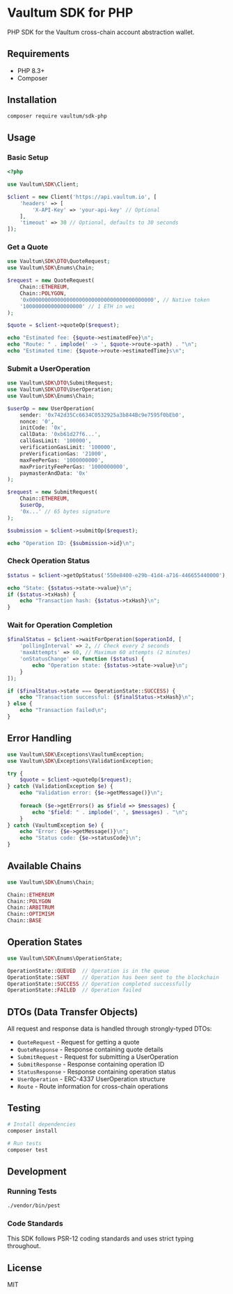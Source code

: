 # Vaultum SDK for PHP

PHP SDK for the Vaultum cross-chain account abstraction wallet.

## Requirements

- PHP 8.3+
- Composer

## Installation

```bash
composer require vaultum/sdk-php
```

## Usage

### Basic Setup

```php
<?php

use Vaultum\SDK\Client;

$client = new Client('https://api.vaultum.io', [
    'headers' => [
        'X-API-Key' => 'your-api-key' // Optional
    ],
    'timeout' => 30 // Optional, defaults to 30 seconds
]);
```

### Get a Quote

```php
use Vaultum\SDK\DTO\QuoteRequest;
use Vaultum\SDK\Enums\Chain;

$request = new QuoteRequest(
    Chain::ETHEREUM,
    Chain::POLYGON,
    '0x0000000000000000000000000000000000000000', // Native token
    '1000000000000000000' // 1 ETH in wei
);

$quote = $client->quoteOp($request);

echo "Estimated fee: {$quote->estimatedFee}\n";
echo "Route: " . implode(' -> ', $quote->route->path) . "\n";
echo "Estimated time: {$quote->route->estimatedTime}s\n";
```

### Submit a UserOperation

```php
use Vaultum\SDK\DTO\SubmitRequest;
use Vaultum\SDK\DTO\UserOperation;
use Vaultum\SDK\Enums\Chain;

$userOp = new UserOperation(
    sender: '0x742d35Cc6634C0532925a3b844Bc9e7595f0bEb0',
    nonce: '0',
    initCode: '0x',
    callData: '0xb61d27f6...',
    callGasLimit: '100000',
    verificationGasLimit: '100000',
    preVerificationGas: '21000',
    maxFeePerGas: '1000000000',
    maxPriorityFeePerGas: '1000000000',
    paymasterAndData: '0x'
);

$request = new SubmitRequest(
    Chain::ETHEREUM,
    $userOp,
    '0x...' // 65 bytes signature
);

$submission = $client->submitOp($request);

echo "Operation ID: {$submission->id}\n";
```

### Check Operation Status

```php
$status = $client->getOpStatus('550e8400-e29b-41d4-a716-446655440000');

echo "State: {$status->state->value}\n";
if ($status->txHash) {
    echo "Transaction hash: {$status->txHash}\n";
}
```

### Wait for Operation Completion

```php
$finalStatus = $client->waitForOperation($operationId, [
    'pollingInterval' => 2, // Check every 2 seconds
    'maxAttempts' => 60, // Maximum 60 attempts (2 minutes)
    'onStatusChange' => function ($status) {
        echo "Operation state: {$status->state->value}\n";
    }
]);

if ($finalStatus->state === OperationState::SUCCESS) {
    echo "Transaction successful: {$finalStatus->txHash}\n";
} else {
    echo "Transaction failed\n";
}
```

## Error Handling

```php
use Vaultum\SDK\Exceptions\VaultumException;
use Vaultum\SDK\Exceptions\ValidationException;

try {
    $quote = $client->quoteOp($request);
} catch (ValidationException $e) {
    echo "Validation error: {$e->getMessage()}\n";
    
    foreach ($e->getErrors() as $field => $messages) {
        echo "$field: " . implode(', ', $messages) . "\n";
    }
} catch (VaultumException $e) {
    echo "Error: {$e->getMessage()}\n";
    echo "Status code: {$e->statusCode}\n";
}
```

## Available Chains

```php
use Vaultum\SDK\Enums\Chain;

Chain::ETHEREUM
Chain::POLYGON
Chain::ARBITRUM
Chain::OPTIMISM
Chain::BASE
```

## Operation States

```php
use Vaultum\SDK\Enums\OperationState;

OperationState::QUEUED  // Operation is in the queue
OperationState::SENT    // Operation has been sent to the blockchain
OperationState::SUCCESS // Operation completed successfully
OperationState::FAILED  // Operation failed
```

## DTOs (Data Transfer Objects)

All request and response data is handled through strongly-typed DTOs:

- `QuoteRequest` - Request for getting a quote
- `QuoteResponse` - Response containing quote details
- `SubmitRequest` - Request for submitting a UserOperation
- `SubmitResponse` - Response containing operation ID
- `StatusResponse` - Response containing operation status
- `UserOperation` - ERC-4337 UserOperation structure
- `Route` - Route information for cross-chain operations

## Testing

```bash
# Install dependencies
composer install

# Run tests
composer test
```

## Development

### Running Tests

```bash
./vendor/bin/pest
```

### Code Standards

This SDK follows PSR-12 coding standards and uses strict typing throughout.

## License

MIT
